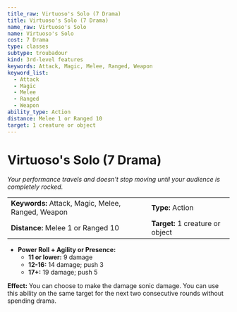 ```yaml
---
title_raw: Virtuoso's Solo (7 Drama)
title: Virtuoso's Solo (7 Drama)
name_raw: Virtuoso's Solo
name: Virtuoso's Solo
cost: 7 Drama
type: classes
subtype: troubadour
kind: 3rd-level features
keywords: Attack, Magic, Melee, Ranged, Weapon
keyword_list:
  - Attack
  - Magic
  - Melee
  - Ranged
  - Weapon
ability_type: Action
distance: Melee 1 or Ranged 10
target: 1 creature or object
---
```


# Virtuoso's Solo (7 Drama)

*Your performance travels and doesn't stop moving until your audience is completely rocked.*

|                                                    |                                  |
| :------------------------------------------------- | :------------------------------- |
| **Keywords:** Attack, Magic, Melee, Ranged, Weapon | **Type:** Action                 |
| **Distance:** Melee 1 or Ranged 10                 | **Target:** 1 creature or object |

- **Power Roll + Agility or Presence:**
    - **11 or lower:** 9 damage
    - **12-16:** 14 damage; push 3
    - **17+:** 19 damage; push 5

**Effect:** You can choose to make the damage sonic damage. You can use this ability on the same target for the next two consecutive rounds without spending drama.
